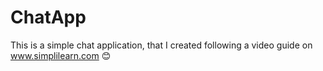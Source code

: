 # ChatApp
This is a simple chat application, that I created following a video guide on www.simplilearn.com 😊
